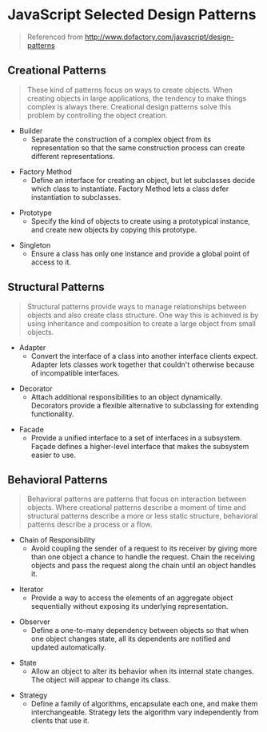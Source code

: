 # JavaScript Selected Design Patterns
> Referenced from http://www.dofactory.com/javascript/design-patterns

## Creational Patterns
> These kind of patterns focus on ways to create objects. When creating objects in large applications, the tendency to make things complex is always there. Creational design patterns solve this problem by controlling the object creation.

* Builder
  - Separate the construction of a complex object from its representation so that the same construction process can create different representations.

- Factory Method
  - Define an interface for creating an object, but let subclasses decide which class to instantiate. Factory Method lets a class defer instantiation to subclasses.

* Prototype
  - Specify the kind of objects to create using a prototypical instance, and create new objects by copying this prototype.

- Singleton
  - Ensure a class has only one instance and provide a global point of access to it.


## Structural Patterns
> Structural patterns provide ways to manage relationships between objects and also create class structure. One way this is achieved is by using inheritance and composition to create a large object from small objects.

* Adapter
  - Convert the interface of a class into another interface clients expect. Adapter lets classes work together that couldn't otherwise because of incompatible interfaces.

- Decorator
  - Attach additional responsibilities to an object dynamically. Decorators provide a flexible alternative to subclassing for extending functionality.

* Facade
  - Provide a unified interface to a set of interfaces in a subsystem. Façade defines a higher-level interface that makes the subsystem easier to use.

## Behavioral Patterns
> Behavioral patterns are patterns that focus on interaction between objects. Where creational patterns describe a moment of time and structural patterns describe a more or less static structure, behavioral patterns describe a process or a flow.

* Chain of Responsibility
  - Avoid coupling the sender of a request to its receiver by giving more than one object a chance to handle the request. Chain the receiving objects and pass the request along the chain until an object handles it.


- Iterator
  - Provide a way to access the elements of an aggregate object sequentially without exposing its underlying representation.

* Observer
  - Define a one-to-many dependency between objects so that when one object changes state, all its dependents are notified and updated automatically.


- State
  - Allow an object to alter its behavior when its internal state changes. The object will appear to change its class.


* Strategy
  - Define a family of algorithms, encapsulate each one, and make them interchangeable. Strategy lets the algorithm vary independently from clients that use it.
